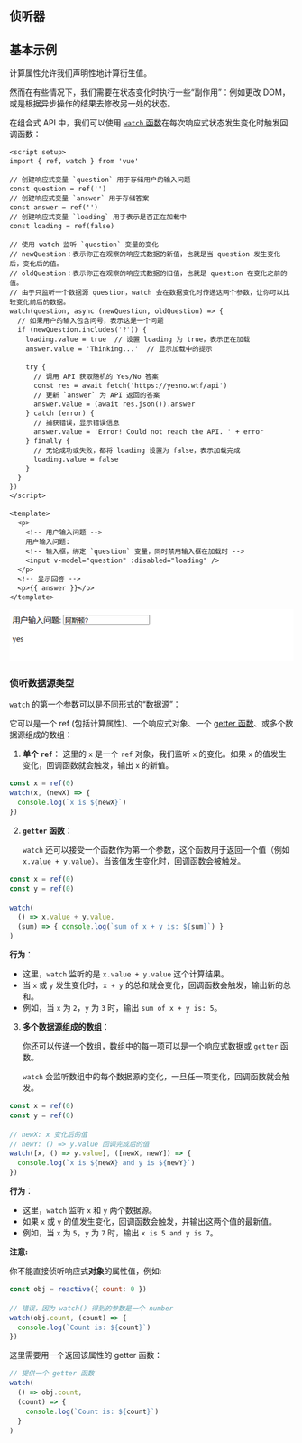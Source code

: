 ## 侦听器

## 基本示例

计算属性允许我们声明性地计算衍生值。

然而在有些情况下，我们需要在状态变化时执行一些“副作用”：例如更改 DOM，或是根据异步操作的结果去修改另一处的状态。

在组合式 API 中，我们可以使用 [`watch` 函数](https://cn.vuejs.org/api/reactivity-core.html#watch)在每次响应式状态发生变化时触发回调函数：

```vue
<script setup>
import { ref, watch } from 'vue'

// 创建响应式变量 `question` 用于存储用户的输入问题
const question = ref('')
// 创建响应式变量 `answer` 用于存储答案
const answer = ref('')
// 创建响应式变量 `loading` 用于表示是否正在加载中
const loading = ref(false)

// 使用 watch 监听 `question` 变量的变化
// newQuestion：表示你正在观察的响应式数据的新值，也就是当 question 发生变化后，变化后的值。
// oldQuestion：表示你正在观察的响应式数据的旧值，也就是 question 在变化之前的值。
// 由于只监听一个数据源 question，watch 会在数据变化时传递这两个参数，让你可以比较变化前后的数据。
watch(question, async (newQuestion, oldQuestion) => {
  // 如果用户的输入包含问号，表示这是一个问题
  if (newQuestion.includes('?')) {
    loading.value = true  // 设置 loading 为 true，表示正在加载
    answer.value = 'Thinking...'  // 显示加载中的提示

    try {
      // 调用 API 获取随机的 Yes/No 答案
      const res = await fetch('https://yesno.wtf/api')
      // 更新 `answer` 为 API 返回的答案
      answer.value = (await res.json()).answer
    } catch (error) {
      // 捕获错误，显示错误信息
      answer.value = 'Error! Could not reach the API. ' + error
    } finally {
      // 无论成功或失败，都将 loading 设置为 false，表示加载完成
      loading.value = false
    }
  }
})
</script>

<template>
  <p>
    <!-- 用户输入问题 -->
    用户输入问题:
    <!-- 输入框，绑定 `question` 变量，同时禁用输入框在加载时 -->
    <input v-model="question" :disabled="loading" />
  </p>
  <!-- 显示回答 -->
  <p>{{ answer }}</p>
</template>
```

![image-20241219011700054](../../picture/image-20241219011700054.png)

### 侦听数据源类型

`watch` 的第一个参数可以是不同形式的“数据源”：

它可以是一个 ref (包括计算属性)、一个响应式对象、一个 [getter 函数](https://developer.mozilla.org/zh-CN/docs/Web/JavaScript/Reference/Functions/get#description)、或多个数据源组成的数组：

1. **单个 `ref`**：
   这里的 `x` 是一个 `ref` 对象，我们监听 `x` 的变化。如果 `x` 的值发生变化，回调函数就会触发，输出 `x` 的新值。

```js
const x = ref(0)
watch(x, (newX) => {
  console.log(`x is ${newX}`)
})
```

2. **`getter` 函数**： 

   `watch` 还可以接受一个函数作为第一个参数，这个函数用于返回一个值（例如 `x.value + y.value`）。当该值发生变化时，回调函数会被触发。

```js
const x = ref(0)
const y = ref(0)

watch(
  () => x.value + y.value,
  (sum) => { console.log(`sum of x + y is: ${sum}`) } 
)
```

**行为**：

- 这里，`watch` 监听的是 `x.value + y.value` 这个计算结果。
- 当 `x` 或 `y` 发生变化时，`x + y` 的总和就会变化，回调函数会触发，输出新的总和。
- 例如，当 `x` 为 `2`，`y` 为 `3` 时，输出 `sum of x + y is: 5`。



3. **多个数据源组成的数组**： 

   你还可以传递一个数组，数组中的每一项可以是一个响应式数据或 `getter` 函数。

   `watch` 会监听数组中的每个数据源的变化，一旦任一项变化，回调函数就会触发。

```js
const x = ref(0)
const y = ref(0)

// newX: x 变化后的值
// newY: () => y.value 回调完成后的值
watch([x, () => y.value], ([newX, newY]) => {
  console.log(`x is ${newX} and y is ${newY}`)
})
```

**行为**：

- 这里，`watch` 监听 `x` 和 `y` 两个数据源。
- 如果 `x` 或 `y` 的值发生变化，回调函数会触发，并输出这两个值的最新值。
- 例如，当 `x` 为 `5`，`y` 为 `7` 时，输出 `x is 5 and y is 7`。



**注意:** 

你不能直接侦听响应式**对象**的属性值，例如:

```js
const obj = reactive({ count: 0 })

// 错误，因为 watch() 得到的参数是一个 number
watch(obj.count, (count) => {
  console.log(`Count is: ${count}`)
})
```

这里需要用一个返回该属性的 getter 函数：

```js
// 提供一个 getter 函数
watch(
  () => obj.count,
  (count) => {
    console.log(`Count is: ${count}`)
  }
)
```

